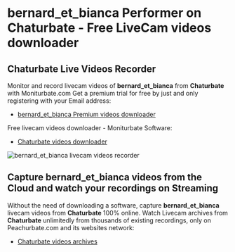 # bernard_et_bianca Performer on Chaturbate - Free LiveCam videos downloader

## Chaturbate Live Videos Recorder

Monitor and record livecam videos of **bernard_et_bianca** from **Chaturbate** with Moniturbate.com
Get a premium trial for free by just and only registering with your Email address:
* [bernard_et_bianca Premium videos downloader](https://moniturbate.com/request-demo-licence-key.html)

Free livecam videos downloader - Moniturbate Software:
* [Chaturbate videos downloader](https://moniturbate.com/moniturbate-download-software.html)

![bernard_et_bianca livecam videos recorder](https://peachurnet.com/templates/moniturbate-software.png)


## Capture bernard_et_bianca videos from the Cloud and watch your recordings on Streaming

Without the need of downloading a software, capture **bernard_et_bianca** livecam videos from **Chaturbate** 100% online.
Watch Livecam archives from **Chaturbate** unlimitedly from thousands of existing recordings, only on Peachurbate.com and its websites network:
* [Chaturbate videos archives](https://peachurnet.com/)